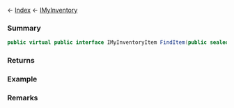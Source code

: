 ← [Index](Api-Index) ← [IMyInventory](VRage.Game.ModAPI.Ingame.IMyInventory)

### Summary

```csharp
public virtual public interface IMyInventoryItem FindItem(public sealed struct SerializableDefinitionId contentId)
```

### Returns

### Example

### Remarks

